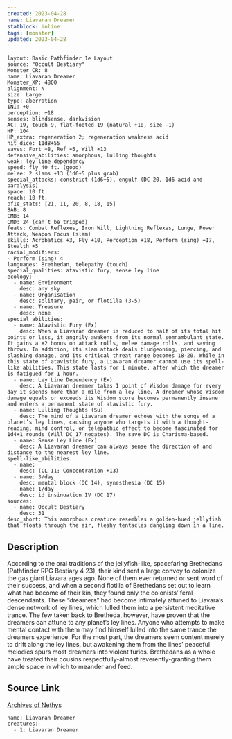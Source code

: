 ```yaml
---
created: 2023-04-28
name: Liavaran Dreamer
statblock: inline
tags: [monster]
updated: 2023-04-28
---
```

```statblock
layout: Basic Pathfinder 1e Layout
source: "Occult Bestiary"
Monster_CR: 8
name: Liavaran Dreamer
Monster_XP: 4800
alignment: N
size: Large
type: aberration
INI: +0
perception: +18
senses: blindsense, darkvision
AC: 19, touch 9, flat-footed 19 (natural +10, size -1)
HP: 104
HP_extra: regeneration 2; regeneration weakness acid
hit_dice: 11d8+55
saves: Fort +8, Ref +5, Will +13
defensive_abilities: amorphous, lulling thoughts
weak: ley line dependency
speed: fly 40 ft. (good)
melee: 2 slams +13 (1d6+5 plus grab)
special_attacks: constrict (1d6+5), engulf (DC 20, 1d6 acid and paralysis)
space: 10 ft.
reach: 10 ft.
pf1e_stats: [21, 11, 20, 8, 18, 15]
BAB: 8
CMB: 14
CMD: 24 (can’t be tripped)
feats: Combat Reflexes, Iron Will, Lightning Reflexes, Lunge, Power Attack, Weapon Focus (slam)
skills: Acrobatics +3, Fly +10, Perception +18, Perform (sing) +17, Stealth +5
racial_modifiers:
- Perform (sing) 4
languages: Brethedan, telepathy (touch)
special_qualities: atavistic fury, sense ley line
ecology:
  - name: Environment
    desc: any sky
  - name: Organisation
    desc: solitary, pair, or flotilla (3-5)
  - name: Treasure
    desc: none
special_abilities:
  - name: Atavistic Fury (Ex)
    desc: When a Liavaran dreamer is reduced to half of its total hit points or less, it angrily awakens from its normal somnambulant state. It gains a +2 bonus on attack rolls, melee damage rolls, and saving throws. In addition, its slam attack deals bludgeoning, piercing, and slashing damage, and its critical threat range becomes 18-20. While in this state of atavistic fury, a Liavaran dreamer cannot use its spell-like abilities. This state lasts for 1 minute, after which the dreamer is fatigued for 1 hour.
  - name: Ley Line Dependency (Ex)
    desc: A Liavaran dreamer takes 1 point of Wisdom damage for every day it spends more than a mile from a ley line. A dreamer whose Wisdom damage equals or exceeds its Wisdom score becomes permanently insane and enters a permanent state of atavistic fury.
  - name: Lulling Thoughts (Su)
    desc: The mind of a Liavaran dreamer echoes with the songs of a planet’s ley lines, causing anyone who targets it with a thought-reading, mind control, or telepathic effect to become fascinated for 1d4+1 rounds (Will DC 17 negates). The save DC is Charisma-based.
  - name: Sense Ley Line (Ex)
    desc: A Liavaran dreamer can always sense the direction of and distance to the nearest ley line.
spell-like_abilities:
  - name:
    desc: (CL 11; Concentration +13)
  - name: 3/day
    desc: mental block (DC 14), synesthesia (DC 15)
  - name: 1/day
    desc: id insinuation IV (DC 17)
sources:
  - name: Occult Bestiary
    desc: 31
desc_short: This amorphous creature resembles a golden-hued jellyfish that floats through the air, fleshy tentacles dangling down in a line.
```
## Description
According to the oral traditions of the jellyfish-like, spacefaring Brethedans (Pathfinder RPG Bestiary 4 23), their kind sent a large convoy to colonize the gas giant Liavara ages ago. None of them ever returned or sent word of their success, and when a second flotilla of Brethedans set out to learn what had become of their kin, they found only the colonists’ feral descendants. These “dreamers” had become intimately attuned to Liavara’s dense network of ley lines, which lulled them into a persistent meditative trance. The few taken back to Bretheda, however, have proven that the dreamers can attune to any planet’s ley lines. Anyone who attempts to make mental contact with them may find himself lulled into the same trance the dreamers experience. For the most part, the dreamers seem content merely to drift along the ley lines, but awakening them from the lines’ peaceful melodies spurs most dreamers into violent furies. Brethedans as a whole have treated their cousins respectfully-almost reverently-granting them ample space in which to meander and feed.
## Source Link
[Archives of Nethys](https://aonprd.com/MonsterDisplay.aspx?ItemName=Liavaran%20Dreamer)
```encounter-table
name: Liavaran Dreamer
creatures:
  - 1: Liavaran Dreamer
```
